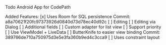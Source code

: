 Todo Android App for CodePath

Added Features:
[x] Uses Room for SQL persistence Commit: a8a70621f20fc97373926d0840d73d78ec40d92c
[ ] Editing
[ ] Editing via Dialog
[ ] Additional fields
[ ] Custom adapter for list view
[ ] Support priority
[ ] Use ViewModel + LiveData
[ ] ButterKnife to easier view binding Commit: 389766de710a750975d3e5e3fa360b9ed4c3cca9
[ ] Uses constraint layout
